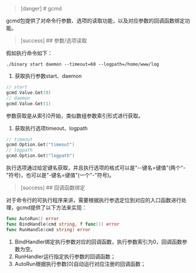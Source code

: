 >[danger] # gcmd

gcmd包提供了对命令行参数、选项的读取功能，以及对应参数的回调函数绑定功能。

>[success] ## 参数/选项读取

假如执行命令如下：
```
./binary start daemon --timeout=60 --logpath=/home/www/log
```
1. 获取执行参数start、daemon
```go
// start
gcmd.Value.Get(0)
// daemon
gcmd.Value.Get(1)
```

参数获取是从索引0开始，类似数组参数索引形式进行获取。

1. 获取执行选项timeout、logpath
```go
// timeout
gcmd.Option.Get("timeout")
// logpath
gcmd.Option.Get("logpath")
```

执行选项通过给定键名获取，并且执行选项的格式可以是"--键名=键值"(两个"-"符号)，也可以是"-键名=键值"(一个"-"符号)。


>[success] ## 回调函数绑定

对于命令行的可执行程序来讲，需要根据执行参选定位到对应的入口函数进行处理，gcmd提供了以下方法来实现：
```go
func AutoRun() error
func BindHandle(cmd string, f func()) error
func RunHandle(cmd string) error
```

1. BindHandler绑定执行参数对应的回调函数，执行参数索引为0，回调函数参数为空。
2. RunHandler运行指定执行参数的回调函数；
3. AutoRun根据执行参数[0]自动运行对应注册的回调函数； 










